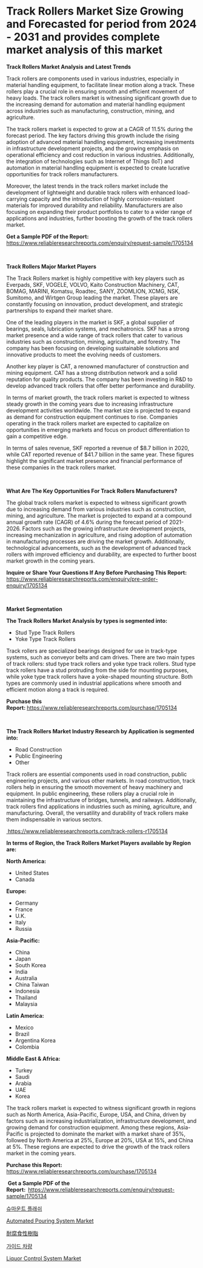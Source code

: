 <p><h1>Track Rollers Market Size Growing and Forecasted for period from 2024 - 2031 and provides complete market analysis of this market</h1></p><p><strong>Track Rollers Market Analysis and Latest Trends</strong></p>
<p><p>Track rollers are components used in various industries, especially in material handling equipment, to facilitate linear motion along a track. These rollers play a crucial role in ensuring smooth and efficient movement of heavy loads. The track rollers market is witnessing significant growth due to the increasing demand for automation and material handling equipment across industries such as manufacturing, construction, mining, and agriculture.</p><p>The track rollers market is expected to grow at a CAGR of 11.5% during the forecast period. The key factors driving this growth include the rising adoption of advanced material handling equipment, increasing investments in infrastructure development projects, and the growing emphasis on operational efficiency and cost reduction in various industries. Additionally, the integration of technologies such as Internet of Things (IoT) and automation in material handling equipment is expected to create lucrative opportunities for track rollers manufacturers.</p><p>Moreover, the latest trends in the track rollers market include the development of lightweight and durable track rollers with enhanced load-carrying capacity and the introduction of highly corrosion-resistant materials for improved durability and reliability. Manufacturers are also focusing on expanding their product portfolios to cater to a wider range of applications and industries, further boosting the growth of the track rollers market.</p></p>
<p><strong>Get a Sample PDF of the Report:&nbsp;</strong> <a href="https://www.reliableresearchreports.com/enquiry/request-sample/1705134">https://www.reliableresearchreports.com/enquiry/request-sample/1705134</a></p>
<p>&nbsp;</p>
<p><strong>Track Rollers Major Market Players</strong></p>
<p><p>The Track Rollers market is highly competitive with key players such as Everpads, SKF, VOGELE, VOLVO, Kaito Construction Machinery, CAT, BOMAG, MARINI, Komatsu, Roadtec, SANY, ZOOMLION, XCMG, NSK, Sumitomo, and Wirtgen Group leading the market. These players are constantly focusing on innovation, product development, and strategic partnerships to expand their market share.</p><p>One of the leading players in the market is SKF, a global supplier of bearings, seals, lubrication systems, and mechatronics. SKF has a strong market presence and a wide range of track rollers that cater to various industries such as construction, mining, agriculture, and forestry. The company has been focusing on developing sustainable solutions and innovative products to meet the evolving needs of customers.</p><p>Another key player is CAT, a renowned manufacturer of construction and mining equipment. CAT has a strong distribution network and a solid reputation for quality products. The company has been investing in R&D to develop advanced track rollers that offer better performance and durability.</p><p>In terms of market growth, the track rollers market is expected to witness steady growth in the coming years due to increasing infrastructure development activities worldwide. The market size is projected to expand as demand for construction equipment continues to rise. Companies operating in the track rollers market are expected to capitalize on opportunities in emerging markets and focus on product differentiation to gain a competitive edge.</p><p>In terms of sales revenue, SKF reported a revenue of $8.7 billion in 2020, while CAT reported revenue of $41.7 billion in the same year. These figures highlight the significant market presence and financial performance of these companies in the track rollers market.</p></p>
<p>&nbsp;</p>
<p><strong>What Are The Key Opportunities For Track Rollers Manufacturers?</strong></p>
<p><p>The global track rollers market is expected to witness significant growth due to increasing demand from various industries such as construction, mining, and agriculture. The market is projected to expand at a compound annual growth rate (CAGR) of 4.6% during the forecast period of 2021-2026. Factors such as the growing infrastructure development projects, increasing mechanization in agriculture, and rising adoption of automation in manufacturing processes are driving the market growth. Additionally, technological advancements, such as the development of advanced track rollers with improved efficiency and durability, are expected to further boost market growth in the coming years.</p></p>
<p><strong>Inquire or Share Your Questions If Any Before Purchasing This Report:</strong> <a href="https://www.reliableresearchreports.com/enquiry/pre-order-enquiry/1705134">https://www.reliableresearchreports.com/enquiry/pre-order-enquiry/1705134</a></p>
<p>&nbsp;</p>
<p><strong>Market Segmentation</strong></p>
<p><strong>The Track Rollers Market Analysis by types is segmented into:</strong></p>
<p><ul><li>Stud Type Track Rollers</li><li>Yoke Type Track Rollers</li></ul></p>
<p><p>Track rollers are specialized bearings designed for use in track-type systems, such as conveyor belts and cam drives. There are two main types of track rollers: stud type track rollers and yoke type track rollers. Stud type track rollers have a stud protruding from the side for mounting purposes, while yoke type track rollers have a yoke-shaped mounting structure. Both types are commonly used in industrial applications where smooth and efficient motion along a track is required.</p></p>
<p><strong>Purchase this Report:&nbsp;</strong><a href="https://www.reliableresearchreports.com/purchase/1705134">https://www.reliableresearchreports.com/purchase/1705134</a></p>
<p>&nbsp;</p>
<p><strong>The Track Rollers Market Industry Research by Application is segmented into:</strong></p>
<p><ul><li>Road Construction</li><li>Public Engineering</li><li>Other</li></ul></p>
<p><p>Track rollers are essential components used in road construction, public engineering projects, and various other markets. In road construction, track rollers help in ensuring the smooth movement of heavy machinery and equipment. In public engineering, these rollers play a crucial role in maintaining the infrastructure of bridges, tunnels, and railways. Additionally, track rollers find applications in industries such as mining, agriculture, and manufacturing. Overall, the versatility and durability of track rollers make them indispensable in various sectors.</p></p>
<p><a href="https://www.reliableresearchreports.com/track-rollers-r1705134">&nbsp;https://www.reliableresearchreports.com/track-rollers-r1705134</a></p>
<p><strong>In terms of Region, the Track Rollers Market Players available by Region are:</strong></p>
<p>
    <p> <strong> North America: </strong>
        <ul>
            <li>United States</li>
            <li>Canada</li>
        </ul>
        </p> 
    <p> <strong> Europe: </strong>
        <ul>
            <li>Germany</li>
            <li>France</li>
            <li>U.K.</li>
            <li>Italy</li>
            <li>Russia</li>
        </ul>
        </p> 
    <p> <strong> Asia-Pacific: </strong>
        <ul>
            <li>China</li>
            <li>Japan</li>
            <li>South Korea</li>
            <li>India</li>
            <li>Australia</li>
            <li>China Taiwan</li>
            <li>Indonesia</li>
            <li>Thailand</li>
            <li>Malaysia</li>
        </ul>
        </p> 
    <p> <strong> Latin America: </strong>
        <ul>
            <li>Mexico</li>
            <li>Brazil</li>
            <li>Argentina Korea</li>
            <li>Colombia</li>
        </ul>
        </p> 
    <p> <strong> Middle East & Africa: </strong>
        <ul>
            <li>Turkey</li>
            <li>Saudi</li>
            <li>Arabia</li>
            <li>UAE</li>
            <li>Korea</li>
        </ul>
    </p>
    </p>
<p><p>The track rollers market is expected to witness significant growth in regions such as North America, Asia-Pacific, Europe, USA, and China, driven by factors such as increasing industrialization, infrastructure development, and growing demand for construction equipment. Among these regions, Asia-Pacific is projected to dominate the market with a market share of 35%, followed by North America at 25%, Europe at 20%, USA at 15%, and China at 5%. These regions are expected to drive the growth of the track rollers market in the coming years.</p></p>
<p><strong>Purchase this Report: </strong><a href="https://www.reliableresearchreports.com/purchase/1705134">https://www.reliableresearchreports.com/purchase/1705134</a></p>
<p>&nbsp;<strong>Get a Sample PDF of the Report:&nbsp;&nbsp;</strong><a href="https://www.reliableresearchreports.com/enquiry/request-sample/1705134">https://www.reliableresearchreports.com/enquiry/request-sample/1705134</a></p>
<p><strong></strong></p>
<p><p><a href="https://github.com/novabrown3/Market-Research-Report-List-1/blob/main/610689731984.md">슈마운트 플래쉬</a></p><p><a href="https://github.com/wwwkeltoum/Market-Research-Report-List-3/blob/main/automated-pouring-system-market.md">Automated Pouring System Market</a></p><p><a href="https://github.com/zjkmgcs938405/Market-Research-Report-List-1/blob/main/870423234685.md">耐腐食性樹脂</a></p><p><a href="https://github.com/durgin521/Market-Research-Report-List-1/blob/main/172220031985.md">가이드 차량</a></p><p><a href="https://github.com/gamblestampleyjenny50m5sl6/Market-Research-Report-List-2/blob/main/liquor-control-system-market.md">Liquor Control System Market</a></p></p>